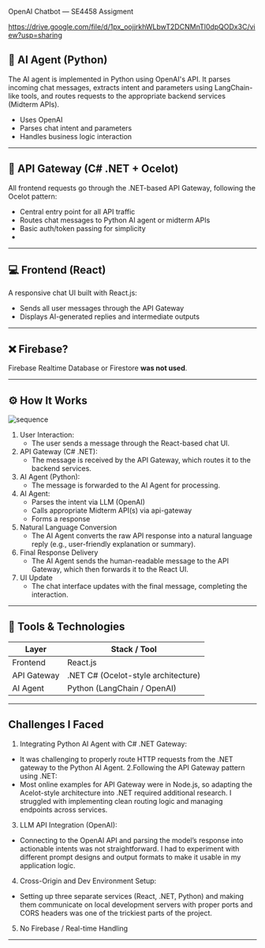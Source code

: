 OpenAI Chatbot — SE4458 Assigment

https://drive.google.com/file/d/1px_oojjrkhWLbwT2DCNMnTl0dpQODx3C/view?usp=sharing


## 🧠 AI Agent (Python)

The AI agent is implemented in Python using  OpenAI's API. It parses incoming chat messages, extracts intent and parameters using LangChain-like tools, and routes requests to the appropriate backend services (Midterm APIs).

- Uses OpenAI
- Parses chat intent and parameters
- Handles business logic interaction

---

## 🔄 API Gateway (C# .NET + Ocelot)

All frontend requests go through the .NET-based API Gateway, following the Ocelot pattern:

- Central entry point for all API traffic
- Routes chat messages to Python AI agent or midterm APIs
- Basic auth/token passing for simplicity
- 
---

## 💻 Frontend (React)

A responsive chat UI built with React.js:

- Sends all user messages through the API Gateway
- Displays AI-generated replies and intermediate outputs

---

## ❌ Firebase?

Firebase Realtime Database or Firestore **was not used**.

---

## ⚙️ How It Works

![sequence](https://github.com/user-attachments/assets/4a560b4f-0736-4b0d-838a-34ffdbab289f)


1. User Interaction:
   - The user sends a message through the React-based chat UI.
2. API Gateway (C# .NET):
   - The message is received by the API Gateway, which routes it to the backend services.
3. AI Agent (Python):
   - The message is forwarded to the AI Agent for processing.
4. AI Agent:
   - Parses the intent via LLM (OpenAI)
   - Calls appropriate Midterm API(s) via api-gateway
   - Forms a response
5. Natural Language Conversion
   - The AI Agent converts the raw API response into a natural language reply (e.g., user-friendly explanation or summary).
6. Final Response Delivery
   - The AI Agent sends the human-readable message to the API Gateway,
   which then forwards it to the React UI.
7. UI Update
   - The chat interface updates with the final message, completing the interaction.

---

## 🧪 Tools & Technologies

| Layer          | Stack / Tool                      |
|----------------|-----------------------------------|
| Frontend       | React.js                          |
| API Gateway    | .NET C# (Ocelot-style architecture)|
| AI Agent       | Python (LangChain / OpenAI)       |

---

## Challenges I Faced
1. Integrating Python AI Agent with C# .NET Gateway:
- It was challenging to properly route HTTP requests from the .NET gateway to the Python AI Agent.
2.Following the API Gateway pattern using .NET:
- Most online examples for API Gateway were in Node.js, so adapting the Acelot-style architecture into .NET required additional research. I struggled with implementing clean routing logic and managing endpoints across services.
3. LLM API Integration (OpenAI):
- Connecting to the OpenAI API and parsing the model’s response into actionable intents was not straightforward. I had to experiment with different prompt designs and output formats to make it usable in my application logic.
4. Cross-Origin and Dev Environment Setup:
- Setting up three separate services (React, .NET, Python) and making them communicate on local development servers with proper ports and CORS headers was one of the trickiest parts of the project.
5. No Firebase / Real-time Handling

---

